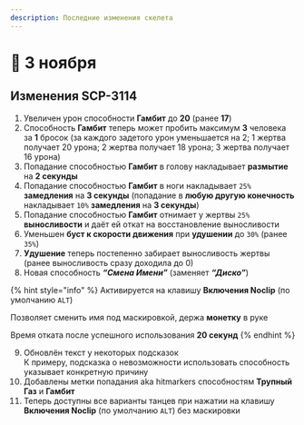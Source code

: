 ```yaml
---
description: Последние изменения скелета
---
```


# 🍁 3 ноября

## Изменения SCP-3114

1. Увеличен урон способности **Гамбит** до **20** (ранее **17**)
2. Способность **Гамбит** теперь может пробить максимум **3** человека за **1** бросок (за каждого задетого урон уменьшается на 2; 1 жертва получает 20 урона; 2 жертва получает 18 урона; 3 жертва получает 16 урона)
3. Попадание способностью **Гамбит** в голову накладывает **размытие** на **2 секунды**
4. Попадание способностью **Гамбит** в ноги накладывает `25%` **замедления** на **3 секунды** (попадание в **любую другую конечность** накладывает `10%` **замедления** на **3 секунды**)
5. Попадание способностью **Гамбит** отнимает у жертвы `25%` **выносливости** и даёт ей откат на восстановление выносливости
6. Уменьшен **буст к скорости движения** при **удушении** до `30%` (ранее `35%`)
7. **Удушение** теперь постепенно забирает выносливость жертвы (ранее выносливость сразу доходила до 0)
8. Новая способность _**“Смена Имени”**_ (заменяет _**“Диско”**_)

{% hint style="info" %}
Активируется на клавишу **Включения Noclip** (по умолчанию `ALT`)

Позволяет сменить имя под маскировкой, держа **монетку** в руке

Время отката после успешного использования **20 секунд**
{% endhint %}

9. Обновлён текст у некоторых подсказок\
   К примеру, подсказка о невозможности использовать способность указывает конкретную причину
10. Добавлены метки попадания aka hitmarkers способностям **Трупный Газ** и **Гамбит**
11. Теперь доступны все варианты танцев при нажатии на клавишу **Включения Noclip** (по умолчанию `ALT`) без маскировки
